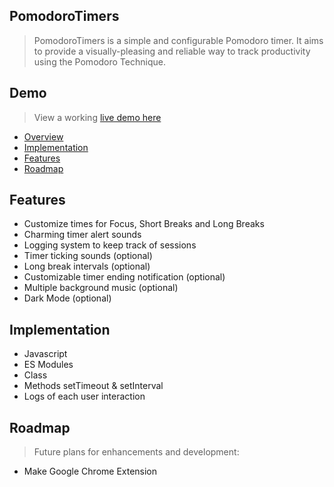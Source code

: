 
## PomodoroTimers

> PomodoroTimers is a simple and configurable Pomodoro timer. It aims to provide a visually-pleasing and reliable way to track productivity using the Pomodoro Technique.


## Demo
> View a working [live demo here](https://pomodorotimerbyak.netlify.app/)

- [Overview](#overview)
- [Implementation](#implementation)
- [Features](#features)
- [Roadmap](#roadmap)



## Features
- Customize times for Focus, Short Breaks and Long Breaks
- Charming timer alert sounds
- Logging system to keep track of sessions
- Timer ticking sounds (optional)
- Long break intervals (optional)
- Customizable timer ending notification (optional)
- Multiple background music (optional)
- Dark Mode (optional)


## Implementation

* Javascript
* ES Modules
* Class
* Methods setTimeout & setInterval 
* Logs of each user interaction


## Roadmap
> Future plans for enhancements and development:
- Make Google Chrome Extension